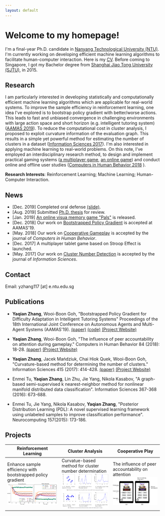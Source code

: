 ```yaml
---
layout: default
---
```

# Welcome to my homepage!
I'm a final-year Ph.D. candidate in [Nanyang Technological University (NTU)](https://www.ntu.edu.sg). I'm currently working on developing efficient machine learning algorithms to facilitate human-computer interaction. Here is my [CV](about/CV_Yaqian_Zhang.pdf). Before coming to Singapore, I got my Bachelor degree from [Shanghai Jiao Tong University (SJTU)](http://en.sjtu.edu.cn/), in 2015. 

## Research
I am particularly interested in developing statistically and computationally efficient machine learning algorithms which are applicable for real-world systems. 
To improve the sample efficiency in reinforcement learning, one idea I've explored is to bootstrap policy gradient with better/worse actions. This leads to fast and unbiased convergence in challenging environments with large action space and short horizon (e.g. intelligent tutoring system) ([AAMAS 2019](papers/19_YaqianZhang_BootstrappedPolicyGradient_aamas.pdf)).
To reduce the computational cost in cluster analysis, I proposed to exploit curvature information of the evaluation graph. This results in  a simple yet powerful method for estimating the number of clusters in a dataset ([Information Sciences 2017](papers/17_YaqianZhang_Curvature_Cluster_InformationScience.pdf)).
I'm also interested in applying machine learning to real-world problems. On this note, I've employed an interdisciplinary research method, to design and implement practical gaming systems ([a multiplayer game](_posts/2018-02-16-peer-accountability-on-attention.md),  [an online game](_posts/2018-06-30-difficulty-adjustment-for-visual-memory-training.md)) and conduct online and offline user studies ([Computers in Human Behavior 2018](papers/18_YaqianZhang_PeerAccountability_CHB.pdf) ).


**Research Interests**: Reinforcement Learning; Machine Learning; Human-Computer Interaction.



## News
* [Dec. 2019]  Completed oral defense [(slide)](papers/Oral_defense_ZYQ_upload.pptx).
* [Aug. 2019]  Submitted [Ph.D. thesis](papers/Thesis_Amended_ZHANG_Yaqian.pdf) for review.
* [Jan. 2019]   [An online visua memory game "Pals"](http://vmg23apr-env.wipf9rh8mt.ap-southeast-1.elasticbeanstalk.com/vmg_23_Apr/) is released.
* [Dec. 2018]  Our work on [Bootstrapped Policy Gradient](papers/19_YaqianZhang_BootstrappedPolicyGradient_aamas.pdf) is accepted at AAMAS'19.
* [May. 2018]  Our work on [Cooperative Gameplay](papers/18_YaqianZhang_PeerAccountability_CHB.pdf) is accepted by the journal of _Computers in Human Behavior_.
* [Dec. 2017]  A multiplayer tablet game based on Stroop Effect is launched.
* [May. 2017]  Our work on [Cluster Number Detection](papers/17_YaqianZhang_Curvature_Cluster_InformationScience.pdf) is accepted by the journal of _Information Sciences_.

## Contact
Email: yzhang117 [at] e.ntu.edu.sg



## Publications
* **Yaqian Zhang**, Wooi-Boon Goh, "Bootstrapped Policy Gradient for Difficulty Adaptation in Intelligent Tutoring Systems" Proceedings of the 18th International Joint Conference on Autonomous Agents and Multi-Agent Systems (AAMAS'19). [(paper)](papers/19_YaqianZhang_BootstrappedPolicyGradient_aamas.pdf) [(code)](https://github.com/YaqianZhang/Bootstrapped-policy-gradient-for-difficutly-adaptation) [(Project Website)](https://yaqianzhang.github.io/2018/06/30/boostrapped-policy-gradient.html)

* **Yaqian Zhang**, Wooi-Boon Goh, "The influence of peer accountability on attention during gameplay." Computers in Human Behavior 84 (2018): 18-28. [(paper)](papers/18_YaqianZhang_PeerAccountability_CHB.pdf) [(Project Website)](https://yaqianzhang.github.io/2018/02/16/peer-accountability-on-attention.html)

* **Yaqian Zhang**, Jacek Mańdziuk, Chai Hiok Quek, Wooi-Boon Goh, "Curvature-based method for determining the number of clusters." Information Sciences 415 (2017): 414-428. [(paper)](papers/17_YaqianZhang_Curvature_Cluster_InformationScience.pdf) [(Project Website)](https://yaqianzhang.github.io/2017/05/16/determining-the-number-of-clusters.html)

* Enmei Tu, **Yaqian Zhang**, Lin Zhu, Jie Yang, Nikola Kasabov, "A graph-based semi-supervised k nearest-neighbor method for nonlinear manifold distributed data classification". Information Sciences 367-368 (2016): 673-688.

* Enmei Tu, Jie Yang, Nikola Kasabov, **Yaqian Zhang**, "Posterior Distribution Learning (PDL): A novel supervised learning framework using unlabeled samples to improve classification performance". Neurocomputing 157(2015): 173-186.

## Projects


Reinforcement Learning | Cluster Analysis | Cooperative Play 
------------ | -------------| -------------
Enhance sample efficiency with bootstrapped policy gradient[<img src="/images/bpg_pic/strong_weak.png" class="inline" width="200"/>](https://yaqianzhang.github.io/2018/06/30/boostrapped-policy-gradient.html)| Curvatue-based method for cluster number determination[<img src="/images/fig2_2.PNG" class="inline" width="200"/>](https://yaqianzhang.github.io/2017/05/16/determining-the-number-of-clusters.html)| The influence of peer accountability on attention[<img src="/images/fig1.PNG" alt="hi" class="inline" width="200"/>](https://yaqianzhang.github.io/2018/02/16/peer-accountability-on-attention.html)









